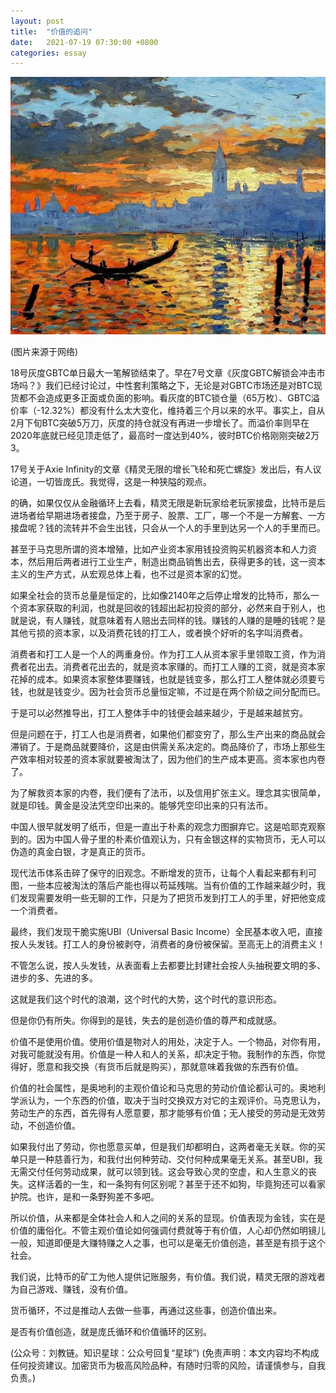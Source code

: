 ```yaml
---
layout: post
title:  "价值的追问"
date:   2021-07-19 07:30:00 +0800
categories: essay
---
```


![](/images/2021/20210719.jpg)

(图片来源于网络)

18号灰度GBTC单日最大一笔解锁结束了。早在7号文章《灰度GBTC解锁会冲击市场吗？》我们已经讨论过，中性套利策略之下，无论是对GBTC市场还是对BTC现货都不会造成更多正面或负面的影响。看灰度的BTC锁仓量（65万枚）、GBTC溢价率（-12.32%）都没有什么太大变化，维持着三个月以来的水平。事实上，自从2月下旬BTC突破5万刀，灰度的持仓就没有再进一步增长了。而溢价率则早在2020年底就已经见顶走低了，最高时一度达到40%，彼时BTC价格刚刚突破2万3。

17号关于Axie Infinity的文章《精灵无限的增长飞轮和死亡螺旋》发出后，有人议论道，一切皆庞氏。我觉得，这是一种狭隘的观点。

的确，如果仅仅从金融循环上去看，精灵无限是新玩家给老玩家接盘，比特币是后进场者给早期进场者接盘，乃至于房子、股票、工厂，哪一个不是一方解套、一方接盘呢？钱的流转并不会生出钱，只会从一个人的手里到达另一个人的手里而已。

甚至于马克思所谓的资本增殖，比如产业资本家用钱投资购买机器资本和人力资本，然后用后两者进行工业生产，制造出商品销售出去，获得更多的钱，这一资本主义的生产方式，从宏观总体上看，也不过是资本家的幻觉。

如果全社会的货币总量是恒定的，比如像2140年之后停止增发的比特币，那么一个资本家获取的利润，也就是回收的钱超出起初投资的部分，必然来自于别人，也就是说，有人赚钱，就意味着有人赔出去同样的钱。赚钱的人赚的是睡的钱呢？是其他亏损的资本家，以及消费花钱的打工人，或者换个好听的名字叫消费者。

消费者和打工人是一个人的两重身份。作为打工人从资本家手里领取工资，作为消费者花出去。消费者花出去的，就是资本家赚的。而打工人赚的工资，就是资本家花掉的成本。如果资本家整体要赚钱，也就是钱变多，那么打工人整体就必须要亏钱，也就是钱变少。因为社会货币总量恒定嘛，不过是在两个阶级之间分配而已。

于是可以必然推导出，打工人整体手中的钱便会越来越少，于是越来越贫穷。

但是问题在于，打工人也是消费者，如果他们都变穷了，那么生产出来的商品就会滞销了。于是商品就要降价，这是由供需关系决定的。商品降价了，市场上那些生产效率相对较差的资本家就要被淘汰了，因为他们的生产成本更高。资本家也内卷了。

为了解救资本家的内卷，我们便有了法币，以及信用扩张主义。理念其实很简单，就是印钱。黄金是没法凭空印出来的。能够凭空印出来的只有法币。

中国人很早就发明了纸币，但是一直出于朴素的观念力图摒弃它。这是哈耶克观察到的。因为中国人骨子里的朴素价值观认为，只有金银这样的实物货币，无人可以伪造的真金白银，才是真正的货币。

现代法币体系击碎了保守的旧观念。不断增发的货币，让每个人看起来都有利可图，一些本应被淘汰的落后产能也得以苟延残喘。当有价值的工作越来越少时，我们发现需要发明一些无聊的工作，只是为了把货币发到打工人的手里，好把他变成一个消费者。

最终，我们发现干脆实施UBI（Universal Basic Income）全民基本收入吧，直接按人头发钱。打工人的身份被剥夺，消费者的身份被保留。至高无上的消费主义！

不管怎么说，按人头发钱，从表面看上去都要比封建社会按人头抽税要文明的多、进步的多、先进的多。

这就是我们这个时代的浪潮，这个时代的大势，这个时代的意识形态。

但是你仍有所失。你得到的是钱，失去的是创造价值的尊严和成就感。

价值不是使用价值。使用价值是物对人的用处，决定于人。一个物品，对你有用，对我可能就没有用。价值是一种人和人的关系，却决定于物。我制作的东西，你觉得好，愿意和我交换（有货币后就是购买），那就意味着我做的东西有价值。

价值的社会属性，是奥地利的主观价值论和马克思的劳动价值论都认可的。奥地利学派认为，一个东西的价值，取决于当时交换双方对它的主观评价。马克思认为，劳动生产的东西，首先得有人愿意要，那才能够有价值；无人接受的劳动是无效劳动，不创造价值。

如果我付出了劳动，你也愿意买单，但是我们却都明白，这两者毫无关联。你的买单只是一种慈善行为，和我付出何种劳动、交付何种成果毫无关系。甚至UBI，我无需交付任何劳动成果，就可以领到钱。这会导致心灵的空虚，和人生意义的丧失。这样活着的一生，和一条狗有何区别呢？甚至于还不如狗，毕竟狗还可以看家护院。也许，是和一条野狗差不多吧。

所以价值，从来都是全体社会人和人之间的关系的显现。价值表现为金钱，实在是价值的庸俗化。不管主观价值论如何强调付费就等于有价值，人心却仍然如明镜儿一般，知道即便是大赚特赚之人之事，也可以是毫无价值创造，甚至是有损于这个社会。

我们说，比特币的矿工为他人提供记账服务，有价值。我们说，精灵无限的游戏者为自己游戏、赚钱，没有价值。

货币循环，不过是推动人去做一些事，再通过这些事，创造价值出来。

是否有价值创造，就是庞氏循环和价值循环的区别。

(公众号：刘教链。知识星球：公众号回复“星球”)
(免责声明：本文内容均不构成任何投资建议。加密货币为极高风险品种，有随时归零的风险，请谨慎参与，自我负责。)